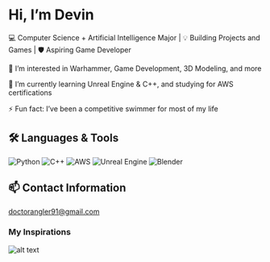 # Hi, I’m Devin

💻 Computer Science + Artificial Intelligence Major | 💡 Building Projects and Games | 🛡️ Aspiring Game Developer

👀 I’m interested in Warhammer, Game Development, 3D Modeling, and more

🌱 I’m currently learning Unreal Engine & C++, and studying for AWS certifications

⚡ Fun fact: I’ve been a competitive swimmer for most of my life

## 🛠️ Languages & Tools
![Python](https://img.shields.io/badge/-Python-3776AB?style=flat&logo=python&logoColor=white)
![C++](https://img.shields.io/badge/-C++-00599C?style=flat&logo=c%2B%2B&logoColor=white)
![AWS](https://img.shields.io/badge/AWS-232f3e?logo=amazonaws&logoColor=white)
![Unreal Engine](https://img.shields.io/badge/Unreal%20Engine-1f1f1f?logo=unrealengine&logoColor=white)
![Blender](https://img.shields.io/badge/%20Blender-f5792a?logo=blender&logoColor=white)

## 📫 Contact Information
doctorangler91@gmail.com

### My Inspirations

![alt text](https://imgur.com/a/seKKNOE "Logo Title Text 1")
